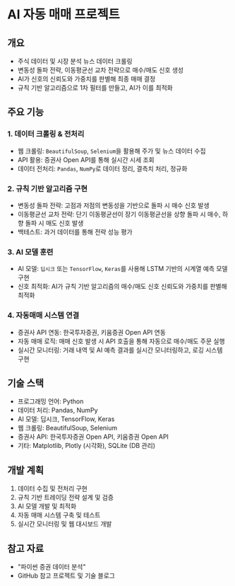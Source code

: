 # AI 자동 매매 프로젝트

## 개요
- 주식 데이터 및 시장 분석 뉴스 데이터 크롤링  
- 변동성 돌파 전략, 이동평균선 교차 전략으로 매수/매도 신호 생성  
- AI가 신호의 신뢰도와 가중치를 판별해 최종 매매 결정  
- 규칙 기반 알고리즘으로 1차 필터를 만들고, AI가 이를 최적화  

## 주요 기능

### 1. 데이터 크롤링 & 전처리
- 웹 크롤링: `BeautifulSoup`, `Selenium`을 활용해 주가 및 뉴스 데이터 수집  
- API 활용: 증권사 Open API를 통해 실시간 시세 조회  
- 데이터 전처리: `Pandas`, `NumPy`로 데이터 정리, 결측치 처리, 정규화  

### 2. 규칙 기반 알고리즘 구현
- 변동성 돌파 전략: 고점과 저점의 변동성을 기반으로 돌파 시 매수 신호 발생  
- 이동평균선 교차 전략: 단기 이동평균선이 장기 이동평균선을 상향 돌파 시 매수, 하향 돌파 시 매도 신호 발생  
- 백테스트: 과거 데이터를 통해 전략 성능 평가  

### 3. AI 모델 훈련
- AI 모델: `딥시크` 또는 `TensorFlow`, `Keras`를 사용해 LSTM 기반의 시계열 예측 모델 구현  
- 신호 최적화: AI가 규칙 기반 알고리즘의 매수/매도 신호 신뢰도와 가중치를 판별해 최적화  

### 4. 자동매매 시스템 연결
- 증권사 API 연동: 한국투자증권, 키움증권 Open API 연동  
- 자동 매매 로직: 매매 신호 발생 시 API 호출을 통해 자동으로 매수/매도 주문 실행  
- 실시간 모니터링: 거래 내역 및 AI 예측 결과를 실시간 모니터링하고, 로깅 시스템 구현  

## 기술 스택
- 프로그래밍 언어: Python  
- 데이터 처리: Pandas, NumPy  
- AI 모델: 딥시크, TensorFlow, Keras  
- 웹 크롤링: BeautifulSoup, Selenium  
- 증권사 API: 한국투자증권 Open API, 키움증권 Open API  
- 기타: Matplotlib, Plotly (시각화), SQLite (DB 관리)  

## 개발 계획
1. 데이터 수집 및 전처리 구현  
2. 규칙 기반 트레이딩 전략 설계 및 검증  
3. AI 모델 개발 및 최적화  
4. 자동 매매 시스템 구축 및 테스트  
5. 실시간 모니터링 및 웹 대시보드 개발  

## 참고 자료
- "파이썬 증권 데이터 분석"  
- GitHub 참고 프로젝트 및 기술 블로그  
